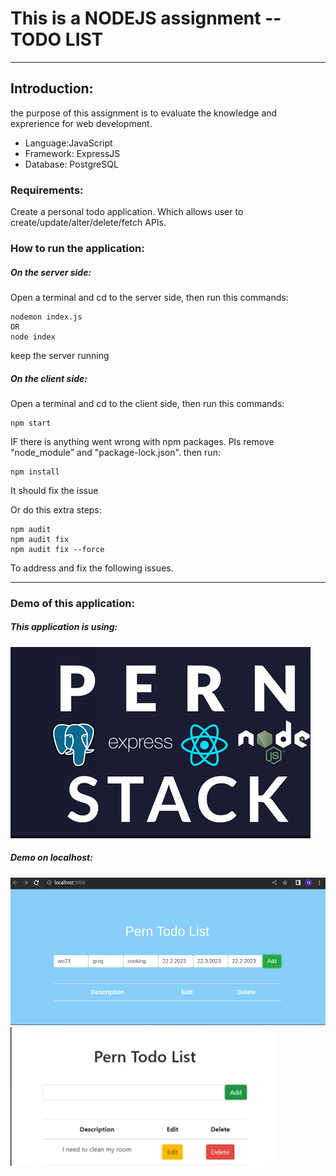 # This is a NODEJS assignment -- TODO LIST
------------------------------------------------
## Introduction:
the purpose of this assignment is to evaluate the knowledge and exprerience  for web development.

* Language:JavaScript
* Framework: ExpressJS
* Database: PostgreSQL

### Requirements:
Create a personal todo application. Which allows user to create/update/alter/delete/fetch APIs.

### How to run the application:
##### On the server side:
Open a terminal and cd to the server side, then run this commands:

```
nodemon index.js
OR 
node index
```

keep the server running 

##### On the client side:
Open a terminal and cd to the client side, then run this commands:

```
npm start
```
IF there is anything went wrong with npm packages. 
Pls remove "node_module" and "package-lock.json". then run:
```
npm install
```
It should fix the issue

Or do this extra steps: 
```
npm audit
npm audit fix
npm audit fix --force
```
To address and fix the following issues.


----------------------
### Demo of this application:
##### This application is using:
<img src="./img/pern.png">

##### Demo on localhost:
<img src="./img/newdemo.png">
<img src="./img/screenshot.png">
